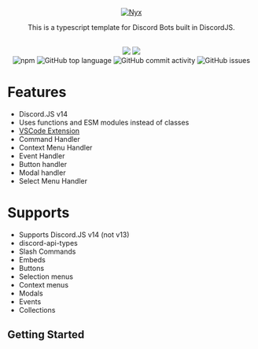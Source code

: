 <p align="center">
  <a href="#">
    <img alt="Nyx" src="https://cdn.discordapp.com/attachments/762378948566319136/1004125412261101650/analog_ts_logo.svg"/>
  </a>
</p>

<div align="center">
  
  This is a typescript template for Discord Bots built in DiscordJS.
  
  <br />
</div>
<div align="center">
  <img src="https://img.shields.io/badge/TypeScript-007ACC?style=for-the-badge&logo=typescript&logoColor=white">
  <img src="https://img.shields.io/badge/Prisma-3982CE?style=for-the-badge&logo=Prisma&logoColor=white">
  
</div>
<div align="center">
  <img alt="npm" src="https://img.shields.io/npm/v/discord.js?label=D.JS&style=flat-square">
  <img alt="GitHub top language" src="https://img.shields.io/github/languages/top/ana-log/analog-ts?style=flat-square">
  <img alt="GitHub commit activity" src="https://img.shields.io/github/commit-activity/w/ana-log/analog-ts?style=flat-square">
  <img alt="GitHub issues" src="https://img.shields.io/github/issues/ana-log/analog-ts?style=flat-square">
</div>

# Features
- Discord.JS v14
- Uses functions and ESM modules instead of classes
- [VSCode Extension](https://marketplace.visualstudio.com/items?itemName=BossDaily.analog-ts-snippets&ssr=false)
- Command Handler
- Context Menu Handler
- Event Handler
- Button handler
- Modal handler
- Select Menu Handler

# Supports
- Supports Discord.JS v14 (not v13)
- discord-api-types
- Slash Commands
- Embeds
- Buttons
- Selection menus
- Context menus
- Modals
- Events
- Collections

## Getting Started